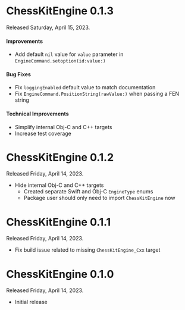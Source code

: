 # ChessKitEngine 0.1.3
Released Saturday, April 15, 2023.

#### Improvements
* Add default `nil` value for `value` parameter in `EngineCommand.setoption(id:value:)`

#### Bug Fixes
* Fix `loggingEnabled` default value to match documentation
* Fix `EngineCommand.PositionString(rawValue:)` when passing a FEN string

#### Technical Improvements
* Simplify internal Obj-C and C++ targets
* Increase test coverage

# ChessKitEngine 0.1.2
Released Friday, April 14, 2023.

* Hide internal Obj-C and C++ targets
    * Created separate Swift and Obj-C `EngineType` enums
    * Package user should only need to import `ChessKitEngine` now

# ChessKitEngine 0.1.1
Released Friday, April 14, 2023.

* Fix build issue related to missing `ChessKitEngine_Cxx` target
        
# ChessKitEngine 0.1.0
Released Friday, April 14, 2023.

* Initial release
